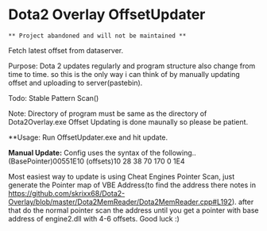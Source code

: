 # Dota2 Overlay OffsetUpdater
	** Project abandoned and will not be maintained **

Fetch latest offset from dataserver.

Purpose: Dota 2 updates regularly and program structure also change from time to time. so this is the only way i can think of by manually updating offset and uploading to server(pastebin).

Todo: Stable Pattern Scan()

Note: Directory of program must be same as the directory of Dota2Overlay.exe
      Offset Updating is done maunally so please be patient.

**Usage: Run OffsetUpdater.exe and hit update.

**Manual Update:**
Config uses the syntax of the following..
 (BasePointer)00551E10 (offsets)10 28 38 70 170 0 1E4 
 
Most easiest way to update is using Cheat Engines Pointer Scan, just generate the Pointer map of VBE Address(to find the address there notes in https://github.com/skrixx68/Dota2-Overlay/blob/master/Dota2MemReader/Dota2MemReader.cpp#L192). after that do the normal pointer scan the address until you get a pointer with base address of engine2.dll with 4-6 offsets. Good luck :)
